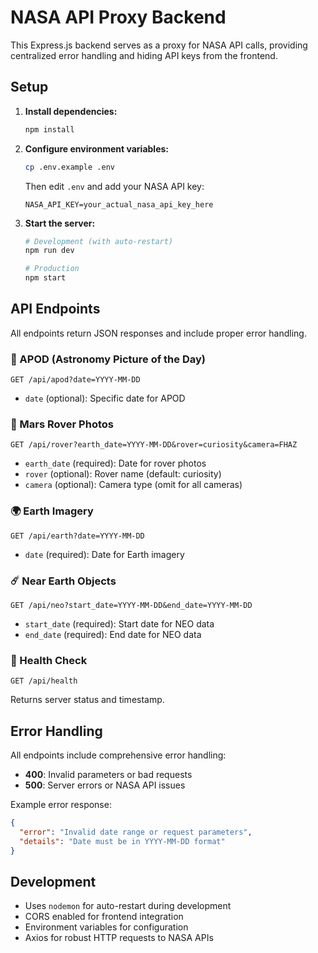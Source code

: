 # NASA API Proxy Backend

This Express.js backend serves as a proxy for NASA API calls, providing centralized error handling and hiding API keys from the frontend.

## Setup

1. **Install dependencies:**
   ```bash
   npm install
   ```

2. **Configure environment variables:**
   ```bash
   cp .env.example .env
   ```
   Then edit `.env` and add your NASA API key:
   ```
   NASA_API_KEY=your_actual_nasa_api_key_here
   ```

3. **Start the server:**
   ```bash
   # Development (with auto-restart)
   npm run dev

   # Production
   npm start
   ```

## API Endpoints

All endpoints return JSON responses and include proper error handling.

### 🌟 APOD (Astronomy Picture of the Day)
```
GET /api/apod?date=YYYY-MM-DD
```
- `date` (optional): Specific date for APOD

### 🚀 Mars Rover Photos
```
GET /api/rover?earth_date=YYYY-MM-DD&rover=curiosity&camera=FHAZ
```
- `earth_date` (required): Date for rover photos
- `rover` (optional): Rover name (default: curiosity)
- `camera` (optional): Camera type (omit for all cameras)

### 🌍 Earth Imagery
```
GET /api/earth?date=YYYY-MM-DD
```
- `date` (required): Date for Earth imagery

### ☄️ Near Earth Objects
```
GET /api/neo?start_date=YYYY-MM-DD&end_date=YYYY-MM-DD
```
- `start_date` (required): Start date for NEO data
- `end_date` (required): End date for NEO data

### 🏥 Health Check
```
GET /api/health
```
Returns server status and timestamp.

## Error Handling

All endpoints include comprehensive error handling:
- **400**: Invalid parameters or bad requests
- **500**: Server errors or NASA API issues

Example error response:
```json
{
  "error": "Invalid date range or request parameters",
  "details": "Date must be in YYYY-MM-DD format"
}
```

## Development

- Uses `nodemon` for auto-restart during development
- CORS enabled for frontend integration
- Environment variables for configuration
- Axios for robust HTTP requests to NASA APIs
